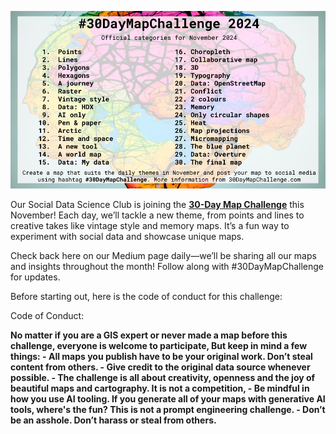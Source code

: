 ![30 Day Map Challenge](images/30day_challenge-01.png)

Our Social Data Science Club is joining the [**30-Day Map Challenge**](https://30daymapchallenge.com) this November! Each day, we’ll tackle a new theme, from points and lines to creative takes like vintage style and memory maps. It’s a fun way to experiment with social data and showcase unique maps.

Check back here on our Medium page daily—we’ll be sharing all our maps and insights throughout the month! Follow along with #30DayMapChallenge for updates.

Before starting out, here is the code of conduct for this challenge:

Code of Conduct:

**No matter if you are a GIS expert or never made a map before this challenge, everyone is welcome to participate, But keep in mind a few things: - All maps you publish have to be your original work. Don’t steal content from others. - Give credit to the original data source whenever possible. - The challenge is all about creativity, openness and the joy of beautiful maps and cartography. It is not a competition, - Be mindful in how you use AI tooling. If you generate all of your maps with generative AI tools, where's the fun? This is not a prompt engineering challenge. - Don’t be an asshole. Don’t harass or steal from others.**
